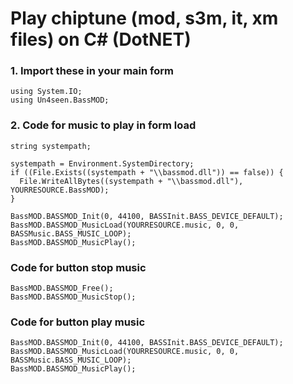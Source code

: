 # Play chiptune (mod, s3m, it, xm files) on C# (DotNET)

### 1. Import these in your main form
```
using System.IO;
using Un4seen.BassMOD;
```

### 2. Code for music to play in form load
```
string systempath;

systempath = Environment.SystemDirectory;
if ((File.Exists((systempath + "\\bassmod.dll")) == false)) {
  File.WriteAllBytes((systempath + "\\bassmod.dll"), YOURRESOURCE.BassMOD);
}

BassMOD.BASSMOD_Init(0, 44100, BASSInit.BASS_DEVICE_DEFAULT);
BassMOD.BASSMOD_MusicLoad(YOURRESOURCE.music, 0, 0, BASSMusic.BASS_MUSIC_LOOP);
BassMOD.BASSMOD_MusicPlay();
```


### Code for button stop music
```
BassMOD.BASSMOD_Free();
BassMOD.BASSMOD_MusicStop();
```
### Code for button play music
```
BassMOD.BASSMOD_Init(0, 44100, BASSInit.BASS_DEVICE_DEFAULT);
BassMOD.BASSMOD_MusicLoad(YOURRESOURCE.music, 0, 0, BASSMusic.BASS_MUSIC_LOOP);
BassMOD.BASSMOD_MusicPlay();
```
